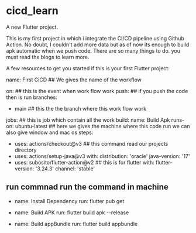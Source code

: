 # cicd_learn

A new Flutter project.


This is my first project in which i integrate the CI/CD pipeline using Github Action.
No doubt, I couldn't add more data but as of now its enough to build apk automatic when we push 
code. There are so many things to do. you must read the blogs to learn more.

A few resources to get you started if this is your first Flutter project:

name: First CiCD  ## We gives the name of the workflow

on: ## this is the event when work flow work
push: ## if you push the code then is run
branches:
- main  ## this the the branch where this work flow work


jobs:  ## this is job which contain all the work
build:
name: Build Apk
runs-on: ubuntu-latest  ## here we gives the machine where this code run we can also give window 
and mac os
steps:
- uses: actions/checkout@v3 ## this command read our projects directory
- uses: actions/setup-java@v3
with:
distribution: 'oracle'
java-version: '17'
- uses: subosito/flutter-action@v2  ## this is for flutter 
with:
flutter-version: '3.24.3'
channel: 'stable'


## run commnad run the command in machine
- name: Install Dependency
run: flutter pub get 

- name: Build APK
run: flutter build apk --release

- name: Build appBundle
run: flutter build appbundle


